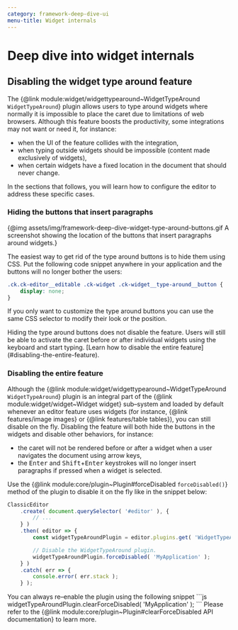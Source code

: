 ```yaml
---
category: framework-deep-dive-ui
menu-title: Widget internals
---
```


# Deep dive into widget internals

## Disabling the widget type around feature

The {@link module:widget/widgettypearound~WidgetTypeAround `WidgetTypeAround`} plugin allows users to type around widgets where normally it is impossible to place the caret due to limitations of web browsers. Although this feature boosts the productivity, some integrations may not want or need it, for instance:

* when the UI of the feature collides with the integration,
* when typing outside widgets should be impossible (content made exclusively of widgets),
* when certain widgets have a fixed location in the document that should never change.

In the sections that follows, you will learn how to configure the editor to address these specific cases.

### Hiding the buttons that insert paragraphs

{@img assets/img/framework-deep-dive-widget-type-around-buttons.gif A screenshot showing the location of the buttons that insert paragraphs around widgets.}

The easiest way to get rid of the type around buttons is to hide them using CSS. Put the following code snippet anywhere in your application and the buttons will no longer bother the users:

```css
.ck.ck-editor__editable .ck-widget .ck-widget__type-around__button {
	display: none;
}
```

If you only want to customize the type around buttons you can use the same CSS selector to modify their look or the position.

<info-box hint>
	Hiding the type around buttons does not disable the feature. Users will still be able to activate the caret before or after individual widgets using the keyboard and start typing. [Learn how to disable the entire feature](#disabling-the-entire-feature).
</info-box>

### Disabling the entire feature

Although the {@link module:widget/widgettypearound~WidgetTypeAround `WidgetTypeAround`} plugin is an integral part of the {@link module:widget/widget~Widget widget} sub–system and loaded by default whenever an editor feature uses widgets (for instance, {@link features/image images} or {@link features/table tables}), you can still disable on the fly. Disabling the feature will both hide the buttons in the widgets and disable other behaviors, for instance:

* the caret will not be rendered before or after a widget when a user navigates the document using arrow keys,
* the <kbd>Enter</kbd> and <kbd>Shift</kbd>+<kbd>Enter</kbd> keystrokes will no longer insert paragraphs if pressed when a widget is selected.

Use the {@link module:core/plugin~Plugin#forceDisabled `forceDisabled()`} method of the plugin to disable it on the fly like in the snippet below:

```js
ClassicEditor
	.create( document.querySelector( '#editor' ), {
		// ...
	} )
	.then( editor => {
		const widgetTypeAroundPlugin = editor.plugins.get( 'WidgetTypeAround' );

		// Disable the WidgetTypeAround plugin.
		widgetTypeAroundPlugin.forceDisabled( 'MyApplication' );
	} )
	.catch( err => {
		console.error( err.stack );
	} );
```

<info-box hint>
	You can always re–enable the plugin using the following snippet
	```js
	widgetTypeAroundPlugin.clearForceDisabled( 'MyApplication' );
	```
	Please refer to the {@link module:core/plugin~Plugin#clearForceDisabled API documentation} to learn more.
</info-box>
